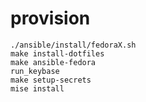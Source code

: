 # provision

```
./ansible/install/fedoraX.sh
make install-dotfiles
make ansible-fedora
run_keybase
make setup-secrets
mise install
```

